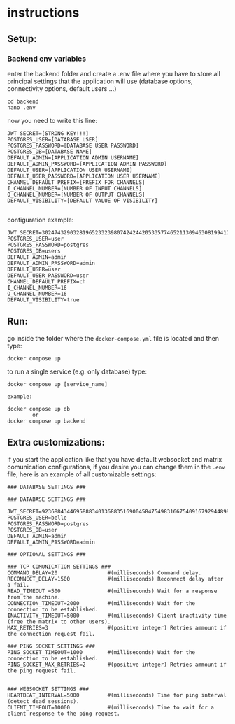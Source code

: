 # instructions

## Setup:


### Backend env variables
enter the backend folder and create a .env file where you have to store all principal settings that the application will use (database options, connectivity options, default users ...)

```
cd backend
nano .env
```

now you need to write this line:

```
JWT_SECRET=[STRONG KEY!!!]
POSTGRES_USER=[DATABASE USER]
POSTGRES_PASSWORD=[DATABASE USER PASSWORD] 
POSTGRES_DB=[DATABASE NAME]
DEFAULT_ADMIN=[APPLICATION ADMIN USERNAME]
DEFAULT_ADMIN_PASSWORD=[APPLICATION ADMIN PASSWORD]
DEFAULT_USER=[APPLICATION USER USERNAME]
DEFAULT_USER_PASSWORD=[APPLICATION USER USERNAME]
CHANNEL_DEFAULT_PREFIX=[PREFIX FOR CHANNELS]
I_CHANNEL_NUMBER=[NUMBER OF INPUT CHANNELS]
O_CHANNEL_NUMBER=[NUMBER OF OUTPUT CHANNELS]
DEFAULT_VISIBILITY=[DEFAULT VALUE OF VISIBILITY]


```

configuration example: 

```
JWT_SECRET=30247432903281965233239807424244205335774652113094630819941797969296964439814
POSTGRES_USER=user
POSTGRES_PASSWORD=postgres
POSTGRES_DB=users
DEFAULT_ADMIN=admin
DEFAULT_ADMIN_PASSWORD=admin
DEFAULT_USER=user
DEFAULT_USER_PASSWORD=user
CHANNEL_DEFAULT_PREFIX=ch
I_CHANNEL_NUMBER=16
O_CHANNEL_NUMBER=16
DEFAULT_VISIBILITY=true
```

## Run:

go inside the folder where the `docker-compose.yml` file is located and then type:

```
docker compose up
```

to run a single service (e.g. only database) type:

```
docker compose up [service_name]

example:

docker compose up db
        or
docker compose up backend
```


## Extra customizations:

if you start the application like that you have default websocket and matrix comunication configurations, if you desire you can change them in the `.env` file, here is an example of all customizable settings:

```
### DATABASE SETTINGS ###

### DATABASE SETTINGS ###

JWT_SECRET=92368843446958883401368835169004584754983166754091679294489897723038422606962
POSTGRES_USER=belle
POSTGRES_PASSWORD=postgres 
POSTGRES_DB=user
DEFAULT_ADMIN=admin
DEFAULT_ADMIN_PASSWORD=admin

### OPTIONAL SETTINGS ###

### TCP COMUNICATION SETTINGS ###
COMMAND_DELAY=20                #(milliseconds) Command delay.
RECONNECT_DELAY=1500            #(milliseconds) Reconnect delay after a fail.
READ_TIMEOUT =500               #(milliseconds) Wait for a response from the machine.
CONNECTION_TIMEOUT=2000         #(milliseconds) Wait for the connection to be established.
INACTIVITY_TIMEOUT=5000         #(milliseconds) Client inactivity time (free the matrix to other users).
MAX_RETRIES=3                   #(positive integer) Retries ammount if the connection request fail. 

### PING SOCKET SETTINGS ###
PING_SOCKET_TIMEOUT=1000        #(milliseconds) Wait for the connection to be established.
PING_SOCKET_MAX_RETRIES=2       #(positive integer) Retries ammount if the ping request fail.


### WEBSOCKET SETTINGS ###
HEARTBEAT_INTERVAL=5000         #(milliseconds) Time for ping interval (detect dead sessions).
CLIENT_TIMEOUT=10000            #(milliseconds) Time to wait for a client response to the ping request.
```
